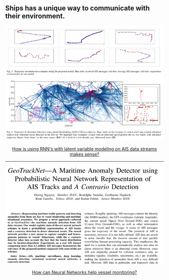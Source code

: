 ## Ships has a unique way to communicate with their environment.

<p align="center">
  <img src="img/multitaskdl.png">
</p>

<div align="center">
  <a href="https://github.com/kantarcise/notebook/blob/master/Automatic%20Identification%20System/multitaskdl.pdf">How is using RNN's with latent variable modeling on AIS data streams makes sense?</a>
</div>

---

<p align="center">
  <img src="img/geotracknet.png">
</p>

<div align="center">
  <a href="https://github.com/kantarcise/notebook/blob/master/Automatic%20Identification%20System/GeoTrackNet.pdf">How can Neural Networks help vessel monitoring?</a>  
</div>
